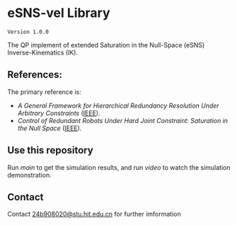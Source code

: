 # eSNS-vel Library
`Version 1.0.0`

The QP implement of extended Saturation in the Null-Space (eSNS) Inverse-Kinematics (IK).

## References:

The primary reference is:
- *A General Framework for Hierarchical Redundancy Resolution Under Arbitrary Constraints*
([IEEE](https://ieeexplore.ieee.org/abstract/document/10008952)).
- *Control of Redundant Robots Under Hard Joint Constraint: Saturation in the Null Space*
([IEEE](https://ieeexplore.ieee.org/document/7097068/)).


## Use this repository
Run *main* to get the simulation results, and run *video* to watch the simulation demonstration.

## Contact
Contact 24b908020@stu.hit.edu.cn for further imformation


